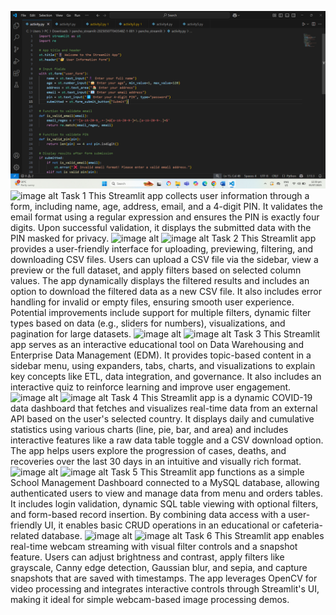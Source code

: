![image alt](https://github.com/MirasolDPancho/ITBAN2_Sreamlit_Activity_Pancho/blob/ba08bd6862aaedf2bfb5287e8c2d134437b24631/Screenshot%20(5).png)
![image alt]()
Task 1
This Streamlit app collects user information through a form, including name, age, address, email, and a 4-digit PIN. It validates the email format using a regular expression and ensures the PIN is exactly four digits. Upon successful validation, it displays the submitted data with the PIN masked for privacy.
![image alt]()
![image alt]()
Task 2
This Streamlit app provides a user-friendly interface for uploading, previewing, filtering, and downloading CSV files. Users can upload a CSV file via the sidebar, view a preview or the full dataset, and apply filters based on selected column values. The app dynamically displays the filtered results and includes an option to download the filtered data as a new CSV file. It also includes error handling for invalid or empty files, ensuring smooth user experience. Potential improvements include support for multiple filters, dynamic filter types based on data (e.g., sliders for numbers), visualizations, and pagination for large datasets.
![image alt]()
![image alt]()
Task 3
This Streamlit app serves as an interactive educational tool on Data Warehousing and Enterprise Data Management (EDM). It provides topic-based content in a sidebar menu, using expanders, tabs, charts, and visualizations to explain key concepts like ETL, data integration, and governance. It also includes an interactive quiz to reinforce learning and improve user engagement.
![image alt]()
![image alt]()
Task 4
This Streamlit app is a dynamic COVID-19 data dashboard that fetches and visualizes real-time data from an external API based on the user's selected country. It displays daily and cumulative statistics using various charts (line, pie, bar, and area) and includes interactive features like a raw data table toggle and a CSV download option. The app helps users explore the progression of cases, deaths, and recoveries over the last 30 days in an intuitive and visually rich format.
![image alt]()
![image alt]()
Task 5
This Streamlit app functions as a simple School Management Dashboard connected to a MySQL database, allowing authenticated users to view and manage data from menu and orders tables. It includes login validation, dynamic SQL table viewing with optional filters, and form-based record insertion. By combining data access with a user-friendly UI, it enables basic CRUD operations in an educational or cafeteria-related database.
![image alt]()
![image alt]()
Task 6
This Streamlit app enables real-time webcam streaming with visual filter controls and a snapshot feature. Users can adjust brightness and contrast, apply filters like grayscale, Canny edge detection, Gaussian blur, and sepia, and capture snapshots that are saved with timestamps. The app leverages OpenCV for video processing and integrates interactive controls through Streamlit's UI, making it ideal for simple webcam-based image processing demos.
